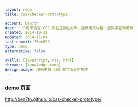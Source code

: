 ```yaml
---
layout: repo
title: css-checker-prototype

account: ben7th
desc: 一个用来检查 CSS 属性正确性的库，能够用来构建一些教学互动场景
created: 2014-10-31
updated: 2014-11-04
last-commit: 70ec629
type: demo
alternative: false

skills: [javascript, css, html]
threads: [knowledge-camp]
design-usage: 用来支持 CSS 教学场景的构建
---
```


### demo 页面

http://ben7th.github.io/css-checker-prototype/